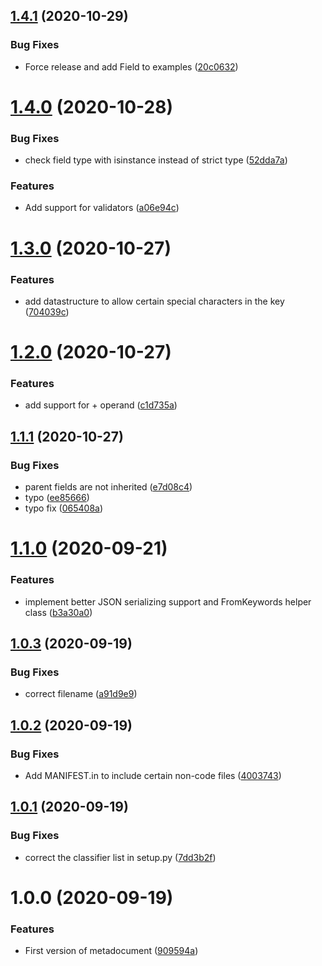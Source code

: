 ## [1.4.1](https://gitlab.com/blissfulreboot/python/metadocuments/compare/v1.4.0...v1.4.1) (2020-10-29)


### Bug Fixes

* Force release and add Field to examples ([20c0632](https://gitlab.com/blissfulreboot/python/metadocuments/commit/20c06324803b83d0f1edf6ab29a4605d90f58b51))

# [1.4.0](https://gitlab.com/blissfulreboot/python/metadocuments/compare/v1.3.0...v1.4.0) (2020-10-28)


### Bug Fixes

* check field type with isinstance instead of strict type ([52dda7a](https://gitlab.com/blissfulreboot/python/metadocuments/commit/52dda7a09ed3eebe59859f000f5c9d1be1cbec0b))


### Features

* Add support for validators ([a06e94c](https://gitlab.com/blissfulreboot/python/metadocuments/commit/a06e94c2d69263218ca18af0dde78c75ddb82413))

# [1.3.0](https://gitlab.com/blissfulreboot/python/metadocuments/compare/v1.2.0...v1.3.0) (2020-10-27)


### Features

* add datastructure to allow certain special characters in the key ([704039c](https://gitlab.com/blissfulreboot/python/metadocuments/commit/704039c08efbacd0351c93e6d6c7e4e450a2b11f))

# [1.2.0](https://gitlab.com/blissfulreboot/python/metadocuments/compare/v1.1.1...v1.2.0) (2020-10-27)


### Features

* add support for + operand ([c1d735a](https://gitlab.com/blissfulreboot/python/metadocuments/commit/c1d735a13e28aa1085cd5c5c07e1b93a79018e4d))

## [1.1.1](https://gitlab.com/blissfulreboot/python/metadocuments/compare/v1.1.0...v1.1.1) (2020-10-27)


### Bug Fixes

* parent fields are not inherited ([e7d08c4](https://gitlab.com/blissfulreboot/python/metadocuments/commit/e7d08c48c527f7316bc16aa7fb65a23809989f75))
* typo ([ee85666](https://gitlab.com/blissfulreboot/python/metadocuments/commit/ee856666a64961839488c0d6a24efa1af6a9bbb6))
* typo fix ([065408a](https://gitlab.com/blissfulreboot/python/metadocuments/commit/065408a69c3eb5e2daea1594db44176401d6a6b4))

# [1.1.0](https://gitlab.com/blissfulreboot/python/metadocuments/compare/v1.0.3...v1.1.0) (2020-09-21)


### Features

* implement better JSON serializing support and FromKeywords helper class ([b3a30a0](https://gitlab.com/blissfulreboot/python/metadocuments/commit/b3a30a0c146b25f20d935fc01d03d001ce3a0c59))

## [1.0.3](https://gitlab.com/blissfulreboot/python/metadocuments/compare/v1.0.2...v1.0.3) (2020-09-19)


### Bug Fixes

* correct filename ([a91d9e9](https://gitlab.com/blissfulreboot/python/metadocuments/commit/a91d9e901ed8a7013af704b3e34078b9f975e488))

## [1.0.2](https://gitlab.com/blissfulreboot/python/metadocuments/compare/v1.0.1...v1.0.2) (2020-09-19)


### Bug Fixes

* Add MANIFEST.in to include certain non-code files ([4003743](https://gitlab.com/blissfulreboot/python/metadocuments/commit/4003743daec72b52d759a4e404a262ba63d75573))

## [1.0.1](https://gitlab.com/blissfulreboot/python/metadocuments/compare/v1.0.0...v1.0.1) (2020-09-19)


### Bug Fixes

* correct the classifier list in setup.py ([7dd3b2f](https://gitlab.com/blissfulreboot/python/metadocuments/commit/7dd3b2fad5c1b18abc3909cba36fab5aa6934cba))

# 1.0.0 (2020-09-19)


### Features

* First version of metadocument ([909594a](https://gitlab.com/blissfulreboot/python/metadocuments/commit/909594abf74568fd4c1515edf9d5ba8c7a58f1b9))
